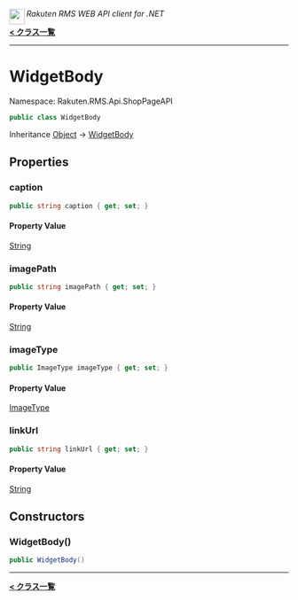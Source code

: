 <img align="left" style="height: 2em;" src="https://webservice.rakuten.co.jp/favicon.ico"><em>Rakuten RMS WEB API client for .NET</em>

[**< クラス一覧**](./)
- - -

# WidgetBody

Namespace: Rakuten.RMS.Api.ShopPageAPI

```csharp
public class WidgetBody
```

Inheritance [Object](https://docs.microsoft.com/en-us/dotnet/api/system.object) → [WidgetBody](./rakuten.rms.api.shoppageapi.widgetbody)

## Properties

### <a id="properties-caption"/>**caption**

```csharp
public string caption { get; set; }
```

#### Property Value

[String](https://docs.microsoft.com/en-us/dotnet/api/system.string)<br>

### <a id="properties-imagepath"/>**imagePath**

```csharp
public string imagePath { get; set; }
```

#### Property Value

[String](https://docs.microsoft.com/en-us/dotnet/api/system.string)<br>

### <a id="properties-imagetype"/>**imageType**

```csharp
public ImageType imageType { get; set; }
```

#### Property Value

[ImageType](./rakuten.rms.api.shoppageapi.imagetype)<br>

### <a id="properties-linkurl"/>**linkUrl**

```csharp
public string linkUrl { get; set; }
```

#### Property Value

[String](https://docs.microsoft.com/en-us/dotnet/api/system.string)<br>

## Constructors

### <a id="constructors-.ctor"/>**WidgetBody()**

```csharp
public WidgetBody()
```


- - -
[**< クラス一覧**](./)
